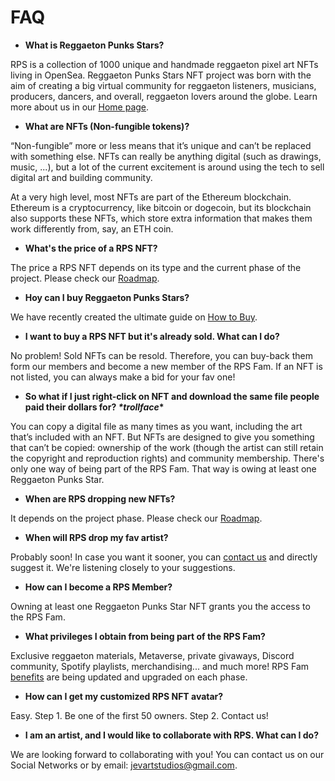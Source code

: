 # FAQ

* <b> What is Reggaeton Punks Stars? </b>

RPS is a collection of 1000 unique and handmade reggaeton pixel art NFTs living in OpenSea. Reggaeton Punks Stars NFT project was born with the aim of creating a big virtual community for reggaeton listeners, musicians, producers, dancers, and overall, reggaeton lovers around the globe. Learn more about us in our [Home page](https://reggaetonpunkstarsnft.github.io/). <br>

* <b> What are NFTs (Non-fungible tokens)? </b>

“Non-fungible” more or less means that it’s unique and can’t be replaced with something else. NFTs can really be anything digital (such as drawings, music, ...), but a lot of the current excitement is around using the tech to sell digital art and building community.

At a very high level, most NFTs are part of the Ethereum blockchain. Ethereum is a cryptocurrency, like bitcoin or dogecoin, but its blockchain also supports these NFTs, which store extra information that makes them work differently from, say, an ETH coin. <br>

* <b> What's the price of a RPS NFT? </b>

The price a RPS NFT depends on its type and the current phase of the project. Please check our [Roadmap](https://reggaetonpunkstarsnft.github.io/roadmap.html).

* <b> Hoy can I buy Reggaeton Punks Stars? </b>

We have recently created the ultimate guide on [How to Buy](https://reggaetonpunkstarsnft.github.io/buy.html). <br>

* <b> I want to buy a RPS NFT but it's already sold. What can I do? </b>

No problem! Sold NFTs can be resold. Therefore, you can buy-back them form our members and become a new member of the RPS Fam. If an NFT is not listed, you can always make a bid for your fav one! <br>

* <b> So what if I just right-click on NFT and download the same file people paid their dollars for? *\*trollface*\* </b>

You can copy a digital file as many times as you want, including the art that’s included with an NFT. But NFTs are designed to give you something that can’t be copied: ownership of the work (though the artist can still retain the copyright and reproduction rights) and community membership. There's only one way of being part of the RPS Fam. That way is owing at least one Reggaeton Punks Star. <br>

* <b> When are RPS dropping new NFTs? </b>

It depends on the project phase. Please check our [Roadmap](https://reggaetonpunkstarsnft.github.io/roadmap.html). <br>

* <b> When will RPS drop my fav artist? </b>

Probably soon! In case you want it sooner, you can [contact us](https://www.instagram.com/reggaetonpunkstars/?hl=es) and directly suggest it. We're listening closely to your suggestions. <br>

* <b> How can I become a RPS Member? </b>

Owning at least one Reggaeton Punks Star NFT grants you the access to the RPS Fam. <br>

* <b> What privileges I obtain from being part of the RPS Fam? </b>

Exclusive reggaeton materials, Metaverse, private givaways, Discord community, Spotify playlists, merchandising... and much more! RPS Fam [benefits](https://reggaetonpunkstarsnft.github.io/fam.html) are being updated and upgraded on each phase. <br>

* <b> How can I get my customized RPS NFT avatar? </b>

Easy. Step 1. Be one of the first 50 owners. Step 2. Contact us!<br>

* <b> I am an artist, and I would like to collaborate with RPS. What can I do? </b>

We are looking forward to collaborating with you! You can contact us on our Social Networks or by email: jevartstudios@gmail.com.



